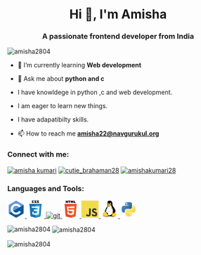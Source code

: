 <h1 align="center">Hi 👋, I'm Amisha</h1>
<h3 align="center">A passionate frontend developer from India</h3>

<p align="left"> <img src="https://komarev.com/ghpvc/?username=amisha2804&label=Profile%20views&color=0e75b6&style=flat" alt="amisha2804" /> </p>

- 🌱 I’m currently learning **Web development**
- 💬 Ask me about **python and c**
- I have knowldege in python ,c and web development.
- I am eager to learn new things.
- I have adapatibilty skills.

- 📫 How to reach me **amisha22@navgurukul.org**

<h3 align="left">Connect with me:</h3>
<p align="left">
<a href="https://linkedin.com/in/amisha kumari" target="blank"><img align="center" src="https://raw.githubusercontent.com/rahuldkjain/github-profile-readme-generator/master/src/images/icons/Social/linked-in-alt.svg" alt="amisha kumari" height="30" width="40" /></a>
<a href="https://instagram.com/cutie_brahaman28" target="blank"><img align="center" src="https://raw.githubusercontent.com/rahuldkjain/github-profile-readme-generator/master/src/images/icons/Social/instagram.svg" alt="cutie_brahaman28" height="30" width="40" /></a>
<a href="https://www.codechef.com/users/amishakumari28" target="blank"><img align="center" src="https://cdn.jsdelivr.net/npm/simple-icons@3.1.0/icons/codechef.svg" alt="amishakumari28" height="30" width="40" /></a>
</p>

<h3 align="left">Languages and Tools:</h3>
<p align="left"> <a href="https://azure.microsoft.com/en-in/" target="_blank" rel="noreferrer">  <img src="https://raw.githubusercontent.com/devicons/devicon/master/icons/c/c-original.svg" alt="c" width="40" height="40"/> </a> <a href="https://www.w3schools.com/css/" target="_blank" rel="noreferrer"> <img src="https://raw.githubusercontent.com/devicons/devicon/master/icons/css3/css3-original-wordmark.svg" alt="css3" width="40" height="40"/> </a> <a href="https://git-scm.com/" target="_blank" rel="noreferrer"> <img src="https://www.vectorlogo.zone/logos/git-scm/git-scm-icon.svg" alt="git" width="40" height="40"/> </a> <a href="https://www.w3.org/html/" target="_blank" rel="noreferrer"> <img src="https://raw.githubusercontent.com/devicons/devicon/master/icons/html5/html5-original-wordmark.svg" alt="html5" width="40" height="40"/> </a> <a href="https://developer.mozilla.org/en-US/docs/Web/JavaScript" target="_blank" rel="noreferrer"> <img src="https://raw.githubusercontent.com/devicons/devicon/master/icons/javascript/javascript-original.svg" alt="javascript" width="40" height="40"/> </a> <a href="https://www.linux.org/" target="_blank" rel="noreferrer"> <img src="https://raw.githubusercontent.com/devicons/devicon/master/icons/linux/linux-original.svg" alt="linux" width="40" height="40"/> </a> <a href="https://www.python.org" target="_blank" rel="noreferrer"> <img src="https://raw.githubusercontent.com/devicons/devicon/master/icons/python/python-original.svg" alt="python" width="40" height="40"/> </a> </p>

<p><img align="left" src="https://github-readme-stats.vercel.app/api/top-langs?username=amisha2804&show_icons=true&locale=en&layout=compact" alt="amisha2804" /></p>

<p>&nbsp;<img align="center" src="https://github-readme-stats.vercel.app/api?username=amisha2804&show_icons=true&locale=en" alt="amisha2804" /></p>

<p><img align="center" src="https://github-readme-streak-stats.herokuapp.com/?user=amisha2804&" alt="amisha2804" /></p>


